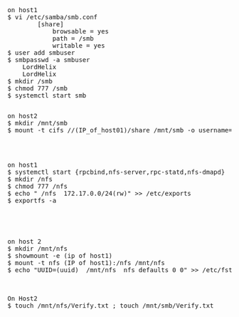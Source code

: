 <pre> 
on host1
$ vi /etc/samba/smb.conf
		[share]
			browsable = yes
			path = /smb
			writable = yes
$ user add smbuser
$ smbpasswd -a smbuser
	LordHelix
	LordHelix
$ mkdir /smb
$ chmod 777 /smb
$ systemctl start smb
</pre>

<pre> 
on host2
$ mkdir /mnt/smb
$ mount -t cifs //(IP_of_host01)/share /mnt/smb -o username=smbuser,password=LordHelix
</<pre>

<pre> 
on host1
$ systemctl start {rpcbind,nfs-server,rpc-statd,nfs-dmapd}
$ mkdir /nfs
$ chmod 777 /nfs
$ echo " /nfs  172.17.0.0/24(rw)" >> /etc/exports
$ exportfs -a
</pre>
<pre> 
on host 2
$ mkdir /mnt/nfs
$ showmount -e (ip of host1)
$ mount -t nfs (IP of host1):/nfs /mnt/nfs
$ echo "UUID=(uuid)  /mnt/nfs  nfs defaults 0 0" >> /etc/fstab
</<pre>


On Host2
$ touch /mnt/nfs/Verify.txt ; touch /mnt/smb/Verify.txt

